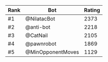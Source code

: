 Rank|Bot|Rating
---|---|---
#1|@NilatacBot|2373
#2|@anti-bot|2218
#3|@CatNail|2105
#4|@pawnrobot|1869
#5|@MinOpponentMoves|1129

